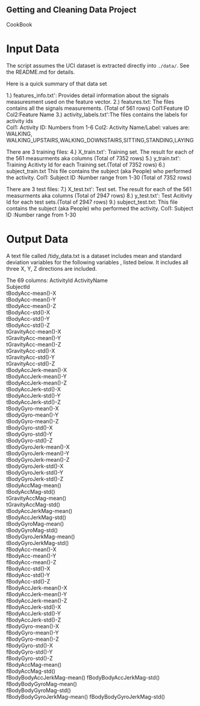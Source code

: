 ## Getting and Cleaning Data Project

 CookBook



# Input Data


The script assumes the UCI dataset is extracted directly into `./data/`. See the README.md for details.

Here is a quick summary of that data set

1.) features_info.txt': Provides detail information about the signals measuresment used on the feature vector.
2.) features.txt: The files contains all the signals measurements. (Total of 561 rows)
	Col1:Feature ID
        Col2:Feature Name
3.) activity_labels.txt':The files contains the labels for activity ids  
        Col1: Activity ID: Numbers from 1-6
        Col2: Activity Name/Label: values are: WALKING, WALKING_UPSTAIRS,WALKING_DOWNSTAIRS,SITTING,STANDING,LAYING

There are 3 training files:
4.) X_train.txt': Training set. The result for each of the 561 measurments aka columns (Total of 7352 rows)
5.) y_train.txt': Training Acitivty Id for each Training set.(Total of 7352 rows)
6.) subject_train.txt This file contains the subject (aka People) who performed the activity.
        Col1: Subject ID :Number range from 1-30 (Total of 7352 rows)

There are 3 test files:
7.) X_test.txt': Test set.  The result for each of the 561 measurments aka columns (Total of 2947 rows)
8.) y_test.txt': Test Acitivty Id for each test sets.(Total of 2947 rows)
9.) subject_test.txt: This file contains the subject (aka People) who performed the activity.
        Col1: Subject ID :Number range from 1-30

# Output Data

A text file called /tidy_data.txt is a dataset includes mean and standard deviation variables for the following variables , listed below.
It includes all three X, Y, Z directions are included.



The 69 columns:
ActivityId 
ActivityName               
SubjectId                   
tBodyAcc-mean()-X          
tBodyAcc-mean()-Y           
tBodyAcc-mean()-Z           
tBodyAcc-std()-X            
tBodyAcc-std()-Y           
tBodyAcc-std()-Z            
tGravityAcc-mean()-X        
tGravityAcc-mean()-Y        
tGravityAcc-mean()-Z       
tGravityAcc-std()-X         
tGravityAcc-std()-Y         
tGravityAcc-std()-Z         
tBodyAccJerk-mean()-X      
tBodyAccJerk-mean()-Y       
tBodyAccJerk-mean()-Z       
tBodyAccJerk-std()-X        
tBodyAccJerk-std()-Y       
tBodyAccJerk-std()-Z        
tBodyGyro-mean()-X          
tBodyGyro-mean()-Y          
tBodyGyro-mean()-Z         
tBodyGyro-std()-X           
tBodyGyro-std()-Y           
tBodyGyro-std()-Z           
tBodyGyroJerk-mean()-X     
tBodyGyroJerk-mean()-Y      
tBodyGyroJerk-mean()-Z      
tBodyGyroJerk-std()-X       
tBodyGyroJerk-std()-Y      
tBodyGyroJerk-std()-Z       
tBodyAccMag-mean()          
tBodyAccMag-std()           
tGravityAccMag-mean()      
tGravityAccMag-std()        
tBodyAccJerkMag-mean()      
tBodyAccJerkMag-std()       
tBodyGyroMag-mean()        
tBodyGyroMag-std()          
tBodyGyroJerkMag-mean()     
tBodyGyroJerkMag-std()      
fBodyAcc-mean()-X          
fBodyAcc-mean()-Y           
fBodyAcc-mean()-Z           
fBodyAcc-std()-X            
fBodyAcc-std()-Y           
fBodyAcc-std()-Z            
fBodyAccJerk-mean()-X       
fBodyAccJerk-mean()-Y       
fBodyAccJerk-mean()-Z      
fBodyAccJerk-std()-X        
fBodyAccJerk-std()-Y        
fBodyAccJerk-std()-Z        
fBodyGyro-mean()-X         
fBodyGyro-mean()-Y          
fBodyGyro-mean()-Z          
fBodyGyro-std()-X           
fBodyGyro-std()-Y          
fBodyGyro-std()-Z           
fBodyAccMag-mean()          
fBodyAccMag-std()           
fBodyBodyAccJerkMag-mean() 
fBodyBodyAccJerkMag-std()   
fBodyBodyGyroMag-mean()     
fBodyBodyGyroMag-std()      
fBodyBodyGyroJerkMag-mean()
fBodyBodyGyroJerkMag-std() 